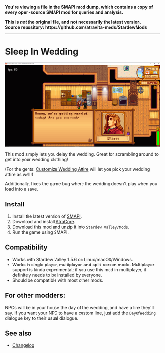 **You're viewing a file in the SMAPI mod dump, which contains a copy of every open-source SMAPI mod
for queries and analysis.**

**This is _not_ the original file, and not necessarily the latest version.**  
**Source repository: https://github.com/atravita-mods/StardewMods**

----

Sleep In Wedding
=================================
![Header image](docs/wedding.png)

This mod simply lets you delay the wedding. Great for scrambling around to get into your wedding clothing!

(For the gents: [Customize Wedding Attire](https://www.nexusmods.com/stardewvalley/mods/10761) will let you pick your wedding attire as well!)

Additionally, fixes the game bug where the wedding doesn't play when you load into a save.

## Install

1. Install the latest version of [SMAPI](https://smapi.io).
2. Download and install [AtraCore](https://www.nexusmods.com/stardewvalley/mods/12932).
2. Download this mod and unzip it into `Stardew Valley/Mods`.
3. Run the game using SMAPI.

## Compatibility

* Works with Stardew Valley 1.5.6 on Linux/macOS/Windows.
* Works in single player, multiplayer, and split-screen mode. Multiplayer support is kinda experimental; if you use this mod in multiplayer, it definitely needs to be installed by everyone.
* Should be compatible with most other mods. 

## For other modders:

NPCs will be in your house the day of the wedding, and have a line they'll say. If you want your NPC to have a custom line, just add the `DayOfWedding` dialogue key to their usual dialogue.

## See also

* [Changelog](docs/Changelog.md)
